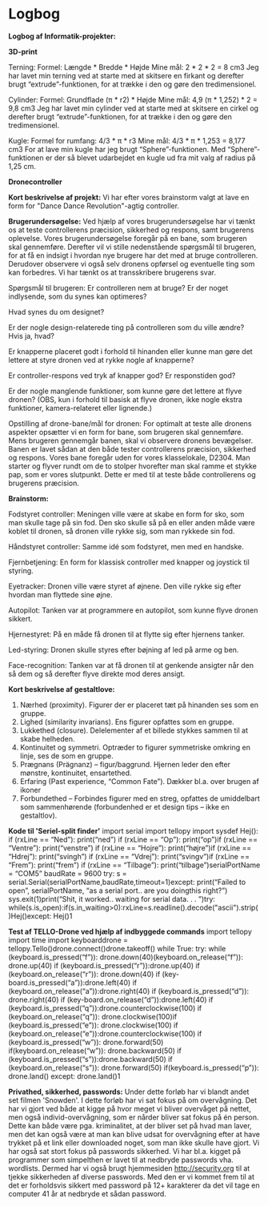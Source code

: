 # Logbog
**Logbog af Informatik-projekter:**

**3D-print**

Terning:
Formel: Længde * Bredde * Højde
Mine mål: 2 * 2 * 2 = 8 cm3
Jeg har lavet min terning ved at starte med at skitsere en firkant og derefter brugt “extrude”-funktionen, for at trække i den og gøre den tredimensionel.

Cylinder:
Formel: Grundflade (π * r2) * Højde
Mine mål: 4,9 (π * 1,252) * 2 = 9,8 cm3
Jeg har lavet min cylinder ved at starte med at skitsere en cirkel og derefter brugt “extrude”-funktionen, for at trække i den og gøre den tredimensionel.

Kugle: 
Formel for rumfang: 4/3 * π * r3
Mine mål: 4/3 * π * 1,253 = 8,177 cm3
For at lave min kugle har jeg brugt “Sphere”-funktionen. Med “Sphere”-funktionen er der så blevet udarbejdet en kugle ud fra mit valg af radius på 1,25 cm.

**Dronecontroller**

**Kort beskrivelse af projekt:**
Vi har efter vores brainstorm valgt at lave en form for "Dance Dance Revolution"-agtig controller.

**Brugerundersøgelse:**
Ved hjælp af vores brugerundersøgelse har vi tænkt os at teste controllerens præcision, sikkerhed og respons, samt brugerens oplevelse. Vores brugerundersøgelse foregår på en bane, som brugeren skal gennemføre. Derefter vil vi stille nedenstående spørgsmål til brugeren, for at få en indsigt i hvordan nye brugere har det med at bruge controlleren. Derudover observere vi også selv dronens opførsel og eventuelle ting som kan forbedres. Vi har tænkt os at transskribere brugerens svar. 

Spørgsmål til brugeren:
Er controlleren nem at bruge? Er der noget indlysende, som du synes kan optimeres?

Hvad synes du om designet? 

Er der nogle design-relaterede ting på controlleren som du ville ændre? Hvis ja, hvad? 

Er knapperne placeret godt i forhold til hinanden eller kunne man gøre det lettere at styre dronen ved at rykke nogle af knapperne?

Er controller-respons ved tryk af knapper god? Er responstiden god?

Er der nogle manglende funktioner, som kunne gøre det lettere at flyve dronen? (OBS, kun i forhold til basisk at flyve dronen, ikke nogle ekstra funktioner, kamera-relateret eller lignende.)

Opstilling af drone-bane/mål for dronen:
For optimalt at teste alle dronens aspekter opsætter vi en form for bane, som brugeren skal gennemføre. Mens brugeren gennemgår banen, skal vi observere dronens bevægelser. Banen er lavet sådan at den både tester controllerens præcision, sikkerhed og respons.
Vores bane foregår uden for vores klasselokale, D2304. Man starter og flyver rundt om de to stolper hvorefter man skal ramme et stykke pap, som er vores slutpunkt. Dette er med til at teste både controllerens og brugerens præcision.


**Brainstorm:**

Fodstyret controller:
Meningen ville være at skabe en form for sko, som man skulle tage på sin fod. Den sko skulle så på en eller anden måde være koblet til dronen, så dronen ville rykke sig, som man rykkede sin fod.

Håndstyret controller:
Samme idé som fodstyret, men med en handske.

Fjernbetjening:
En form for klassisk controller med knapper og joystick til styring.

Eyetracker:
Dronen ville være styret af øjnene. Den ville rykke sig efter hvordan man flyttede sine øjne.

Autopilot:
Tanken var at programmere en autopilot, som kunne flyve dronen sikkert.

Hjernestyret:
På en måde få dronen til at flytte sig efter hjernens tanker.

Led-styring:
Dronen skulle styres efter bøjning af led på arme og ben. 

Face-recognition:
Tanken var at få dronen til at genkende ansigter når den så dem og så derefter flyve direkte mod deres ansigt.

**Kort beskrivelse af gestaltlove:**
1) Nærhed (proximity). Figurer der er placeret tæt på hinanden ses som en gruppe.
2) Lighed (similarity invarians). Ens figurer opfattes som en gruppe.
3) Lukkethed (closure). Delelementer af et billede stykkes sammen til at skabe helheden.
4) Kontinuitet og symmetri. Optræder to figurer symmetriske omkring en linje, ses de som en gruppe.
5) Prægnans (Prägnanz) – figur/baggrund. Hjernen leder den efter mønstre, kontinuitet, ensartethed.
6) Erfaring (Past experience, “Common Fate”). Dækker bl.a. over brugen af ikoner
7) Forbundethed – Forbindes figurer med en streg, opfattes de umiddelbart som sammenhørende (forbundenhed er et design tips – ikke en gestaltlov).

**Kode til 'Seriel-split finder'**
import serial import tellopy import sysdef Hej(): if (rxLine == “Ned”): print(“ned”) if (rxLine == “Op”): print(“op”)if (rxLine == “Ventre”): print(“venstre”) if (rxLine == “Hojre”): print(“højre”)if (rxLine == “Hdrej”): print(“svingh”) if (rxLine == “Vdrej”): print(“svingv”)if (rxLine == “Frem”): print(“frem”) if (rxLine == “Tilbage”): print(“tilbage”)serialPortName = “COM5” baudRate = 9600 try: s = serial.Serial(serialPortName,baudRate,timeout=1)except: print(“Failed to open”, serialPortName, “as a serial port.. are you doingthis right?”) sys.exit(1)print(“Shit, it worked.. waiting for serial data. . . ”)try: while(s.is_open):if(s.in_waiting>0):rxLine=s.readline().decode("ascii").strip()Hej()except: Hej()1

**Test af TELLO-Drone ved hjælp af indbyggede commands**
import tellopy import time import keyboarddrone = tellopy.Tello()drone.connect()drone.takeoff() while True: try: while (keyboard.is_pressed(“f”)): drone.down(40)(keyboard.on_release(“f”)):    drone.up(40)  if  (keyboard.is_pressed(“r”)):drone.up(40)  if  (keyboard.on_release(“r”)):    drone.down(40)  if  (key-board.is_pressed(“a”)):drone.left(40)   if   (keyboard.on_release(“a”)):drone.right(40)  if  (keyboard.is_pressed(“d”)):   drone.right(40)  if  (key-board.on_release(“d”)):drone.left(40)   if   (keyboard.is_pressed(“q”)):drone.counterclockwise(100) if (keyboard.on_release(“q”)): drone.clockwise(100)if (keyboard.is_pressed(“e”)): drone.clockwise(100) if (keyboard.on_release(“e”)):drone.counterclockwise(100) if (keyboard.is_pressed(“w”)): drone.forward(50) if(keyboard.on_release(“w”)): drone.backward(50) if (keyboard.is_pressed(“s”)):drone.backward(50)  if  (keyboard.on_release(“s”)):   drone.forward(50)  if(keyboard.is_pressed(“p”)): drone.land() except: drone.land()1

**Privathed, sikkerhed, passwords:**
Under dette forløb har vi blandt andet set filmen 'Snowden'.
I dette forløb har vi sat fokus på om overvågning. Det har vi gjort ved både at kigge på hvor meget vi bliver overvåget på nettet, men også individ-overvågning, som er nårder bliver sat fokus på én person. Dette kan både være pga. kriminalitet, at der bliver set på hvad man laver, men det kan også være at man kan blive udsat for overvågning efter at have trykket på et link eller downloaded noget, som man ikke skulle have gjort.
Vi har også sat stort fokus på passwords sikkerhed. Vi har bl.a. kigget på programmer som simpelthen er lavet til at nedbryde passwords vha. wordlists.
Dermed har vi også brugt hjemmesiden http://security.org til at tjekke sikkerheden af diverse passwords. Med den er vi kommet frem til at det er forholdsvis sikkert med password på 12+ karakterer da det vil tage en computer 41 år at nedbryde et sådan password.

